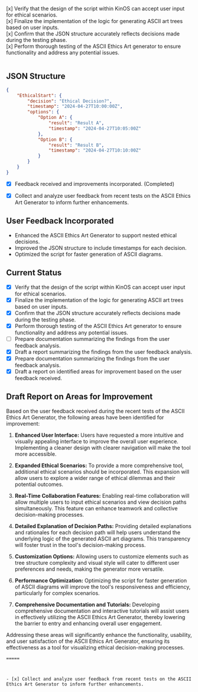 [x] Verify that the design of the script within KinOS can accept user input for ethical scenarios.  
[x] Finalize the implementation of the logic for generating ASCII art trees based on user inputs.  
[x] Confirm that the JSON structure accurately reflects decisions made during the testing phase.  
[x] Perform thorough testing of the ASCII Ethics Art generator to ensure functionality and address any potential issues.

```
```

## JSON Structure

```json
{
    "EthicalStart": {
        "decision": "Ethical Decision?",
        "timestamp": "2024-04-27T10:00:00Z",
        "options": {
            "Option A": {
                "result": "Result A",
                "timestamp": "2024-04-27T10:05:00Z"
            },
            "Option B": {
                "result": "Result B",
                "timestamp": "2024-04-27T10:10:00Z"
            }
        }
    }
}
```

- [X] Feedback received and improvements incorporated. (Completed)
- [X] Collect and analyze user feedback from recent tests on the ASCII Ethics Art Generator to inform further enhancements.


## User Feedback Incorporated

- Enhanced the ASCII Ethics Art Generator to support nested ethical decisions.
- Improved the JSON structure to include timestamps for each decision.
- Optimized the script for faster generation of ASCII diagrams.

## Current Status
- [x] Verify that the design of the script within KinOS can accept user input for ethical scenarios.
- [x] Finalize the implementation of the logic for generating ASCII art trees based on user inputs.
- [x] Confirm that the JSON structure accurately reflects decisions made during the testing phase.
- [x] Perform thorough testing of the ASCII Ethics Art generator to ensure functionality and address any potential issues.
- [ ] Prepare documentation summarizing the findings from the user feedback analysis.
- [x] Draft a report summarizing the findings from the user feedback analysis.
- [x] Prepare documentation summarizing the findings from the user feedback analysis.
- [x] Draft a report on identified areas for improvement based on the user feedback received.

## Draft Report on Areas for Improvement

Based on the user feedback received during the recent tests of the ASCII Ethics Art Generator, the following areas have been identified for improvement:

1. **Enhanced User Interface:** Users have requested a more intuitive and visually appealing interface to improve the overall user experience. Implementing a cleaner design with clearer navigation will make the tool more accessible.

2. **Expanded Ethical Scenarios:** To provide a more comprehensive tool, additional ethical scenarios should be incorporated. This expansion will allow users to explore a wider range of ethical dilemmas and their potential outcomes.

3. **Real-Time Collaboration Features:** Enabling real-time collaboration will allow multiple users to input ethical scenarios and view decision paths simultaneously. This feature can enhance teamwork and collective decision-making processes.

4. **Detailed Explanation of Decision Paths:** Providing detailed explanations and rationales for each decision path will help users understand the underlying logic of the generated ASCII art diagrams. This transparency will foster trust in the tool's decision-making process.

5. **Customization Options:** Allowing users to customize elements such as tree structure complexity and visual style will cater to different user preferences and needs, making the generator more versatile.

6. **Performance Optimization:** Optimizing the script for faster generation of ASCII diagrams will improve the tool's responsiveness and efficiency, particularly for complex scenarios.

7. **Comprehensive Documentation and Tutorials:** Developing comprehensive documentation and interactive tutorials will assist users in effectively utilizing the ASCII Ethics Art Generator, thereby lowering the barrier to entry and enhancing overall user engagement.

Addressing these areas will significantly enhance the functionality, usability, and user satisfaction of the ASCII Ethics Art Generator, ensuring its effectiveness as a tool for visualizing ethical decision-making processes.



```
=====



- [x] Collect and analyze user feedback from recent tests on the ASCII Ethics Art Generator to inform further enhancements.